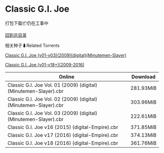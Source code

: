 # Classic G.I. Joe

打包下载📦仍在工事中

[回到总目录](/Catalogs.md)







相关种子⬇Related Torrents

[Classic G.I. Joe (v01-v03)(2009)(digital)(Minutemen-Slayer)](https://github.com/alicewish/markdown/blob/master/torrent/Classic-G-I--Joe--v01-v03--2009--digital--Minutemen-Slayer.md)

[Classic G.I. Joe (v01-v18+)(2009-2016)](https://github.com/alicewish/markdown/blob/master/torrent/Classic-G-I--Joe--v01-v18---2009-2016.md)

Online | Download
--- | ---
Classic G.I. Joe Vol. 01 (2009) (digital) (Minutemen-Slayer).cbr | 281.93MiB
Classic G.I. Joe Vol. 02 (2009) (digital) (Minutemen-Slayer).cbr | 303.96MiB
Classic G.I. Joe Vol. 03 (2009) (digital) (Minutemen-Slayer).cbr | 222.61MiB
Classic G.I. Joe v16 (2015) (digital-Empire).cbr | 371.85MiB
Classic G.I. Joe v17 (2016) (digital-Empire).cbr | 374.13MiB
Classic G.I. Joe v18 (2016) (digital-Empire).cbr | 361.76MiB